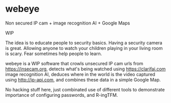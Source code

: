 # webeye
Non secured IP cam + image recognition AI + Google Maps

WIP

The idea is to educate people to security basics. Having a security camera is great. Allowing anyone to watch your children playing in your living room is scary.
Fear sometimes help people to learn.

webeye is a WIP software that crowls unsecured IP cam urls from https://insecam.org, detects what's being watched using https://clarifai.com image recognition AI, deduces where in the world is the video captured using http://ip-api.com, and combines these data in a simple Google Map.


No hacking stuff here, just combinated use of different tools to demonstrate importance of configuring passwords, and R-ingTFM.
